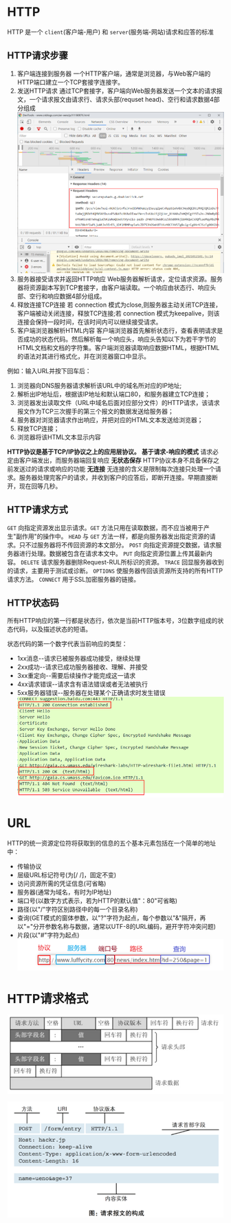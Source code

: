# HTTP
HTTP 是一个 `client`(客户端-用户) 和 `server`(服务端-网站)请求和应答的标准

## HTTP请求步骤
1.  客户端连接到服务器
    一个HTTP客户端，通常是浏览器，与Web客户端的HTTP端口建立一个TCP套接字连接字。
2.  发送HTTP请求
    通过TCP套接字，客户端向Web服务器发送一个文本的请求报文，一个请求报文由请求行、请求头部(requset head)、空行和请求数据4部分组成
    ![](./请求头.png)
3.  服务器接受请求并返回HTTP响应
    Web服务器解析请求，定位请求资源。服务器将资源副本写到TCP套接字，由客户端读取。一个响应由状态行、响应头部、空行和响应数据4部分组成。
4.  释放连接TCP连接
    若 connection 模式为close,则服务器主动关闭TCP连接，客户端被动关闭连接，释放TCP连接;若 connection 模式为keepalive，则该连接会保持一段时间，在该时间内可以继续接受请求。
5.  客户端浏览器解析HTML内容
    客户端浏览器首先解析状态行，查看表明请求是否成功的状态代码。然后解析每一个响应头，响应头告知以下为若干字节的HTML文档和文档的字符集。客户端浏览器读取响应数据HTML，根据HTML的语法对其进行格式化，并在浏览器窗口中显示。

例如：输入URL并按下回车后：
1.  浏览器向DNS服务器请求解析该URL中的域名所对应的IP地址;
2.  解析出IP地址后，根据该IP地址和默认端口80，和服务器建立TCP连接；
3.  浏览器发出读取文件（URL中域名后面对应部分文件）的HTTP请求，该请求报文作为TCP三次握手的第三个报文的数据发送给服务器；
4.  服务器对浏览器请求作出响应，并把对应的HTML文本发送给浏览器；
5.  释放TCP连接；
6.  浏览器将该HTML文本显示内容

**HTTP协议是基于TCP/IP协议之上的应用层协议。**
**基于请求-响应的模式**
请求必定由客户端发出，而服务器端回复响应
**无状态保存**
HTTP协议本身不具备保存之前发送过的请求或响应的功能
**无连接**
无连接的含义是限制每次连接只处理一个请求。服务器处理完客户的请求，并收到客户的应答后，即断开连接。早期直接断开，现在回等几秒。

## HTTP请求方式
`GET`
向指定资源发出显示请求。`GET` 方法只用在读取数据，而不应当被用于产生"副作用"的操作中。
`HEAD`
与 `GET` 方法一样，都是向服务器发出指定资源的请求。只不过服务器将不传回资源的本文部分。
`POST`
向指定资源提交数据，请求服务器进行处理。数据被包含在请求本文中。
`PUT`
向指定资源位置上传其最新内容。
`DELETE`
请求服务器删除Request-RUL所标识的资源。
`TRACE`
回显服务器收到的请求，主要用于测试或诊断。
`OPTIONS`
使服务器传回该资源所支持的所有HTTP请求方法。
`CONNECT`
用于SSL加密服务器的链接。

## HTTP状态码
所有HTTP响应的第一行都是状态行，依次是当前HTTP版本号，3位数字组成的状态代码，以及描述状态的短语。

状态代码的第一个数字代表当前响应的类型：
* 1xx消息--请求已被服务器成功接受，继续处理
* 2xx成功--请求已成功服务器接收、理解、并接受
* 3xx重定向--需要后续操作才能完成这一请求
* 4xx请求错误--请求含有语法错误或者无法被执行
* 5xx服务器错误--服务器在处理某个正确请求时发生错误
![](./http%20status1.png)

# URL
HTTP的统一资源定位符将获取到的信息的五个基本元素包括在一个简单的地址中：
*  传输协议
*  层级URL标记符号(为[/ /]，固定不变)
*  访问资源所需的凭证信息(可省略)
*  服务器(通常为域名，有时为IP地址)
*  端口号(以数字方式表示，若为HTTP的默认值"：80"可省略)
*  路径(以"/"字符区别路径中的每一个目录名称)
*  查询(GET模式的窗体参数，以"?"字符为起点，每个参数以"&"隔开，再以"="分开参数名称与数据，通常以UTF-8的URL编码，避开字符冲突问题)
*  片段(以"#"字符为起点)
![](./URL.png)

# HTTP请求格式
![](./HTTP请求格式.png)

![](./请求报文构成.png)